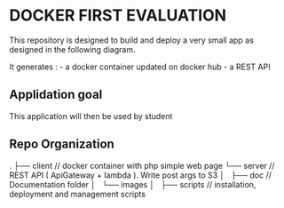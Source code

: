 # DOCKER FIRST EVALUATION

This repository is designed to build and deploy a very small app as designed in the following diagram.

It generates : 
	- a docker container updated on docker hub 
	- a REST API 


## Applidation goal
This application will then be used by student


## Repo Organization

.
├── client		// docker container with php simple web page
└── server		// REST API ( ApiGateway + lambda ). Write post args to S3
│   
├── doc			// Documentation folder
│   └── images
│  
├── scripts		// installation, deployment and management scripts

